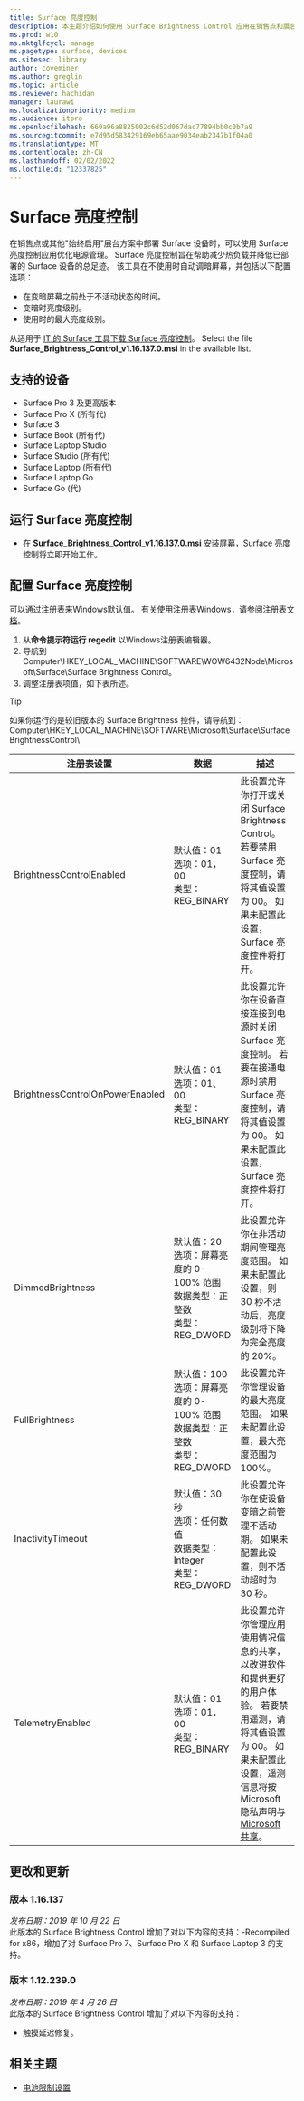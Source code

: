```yaml
---
title: Surface 亮度控制
description: 本主题介绍如何使用 Surface Brightness Control 应用在销售点和展台方案中管理显示亮度。
ms.prod: w10
ms.mktglfcycl: manage
ms.pagetype: surface, devices
ms.sitesec: library
author: coveminer
ms.author: greglin
ms.topic: article
ms.reviewer: hachidan
manager: laurawi
ms.localizationpriority: medium
ms.audience: itpro
ms.openlocfilehash: 660a96a8825002c6d52d067dac77894bb0c0b7a9
ms.sourcegitcommit: e7d95d583429169eb65aae9034eab2347b1f04a0
ms.translationtype: MT
ms.contentlocale: zh-CN
ms.lasthandoff: 02/02/2022
ms.locfileid: "12337825"
---
```

# <a name="surface-brightness-control"></a>Surface 亮度控制

在销售点或其他"始终启用"展台方案中部署 Surface 设备时，可以使用 Surface 亮度控制应用优化电源管理。 Surface 亮度控制旨在帮助减少热负载并降低已部署的 Surface 设备的总足迹。 该工具在不使用时自动调暗屏幕，并包括以下配置选项：

- 在变暗屏幕之前处于不活动状态的时间。
- 变暗时亮度级别。
- 使用时的最大亮度级别。

从适用于 [IT 的 Surface 工具下载 Surface 亮度控制](https://www.microsoft.com/download/details.aspx?id=46703)。 Select the file **Surface_Brightness_Control_v1.16.137.0.msi** in the available list.

## <a name="supported-devices"></a>支持的设备

- Surface Pro 3 及更高版本
- Surface Pro X (所有代) 
- Surface 3
- Surface Book (所有代) 
- Surface Laptop Studio
- Surface Studio (所有代) 
- Surface Laptop (所有代) 
- Surface Laptop Go
- Surface Go (代) 


## <a name="run-surface-brightness-control"></a>运行 Surface 亮度控制

- 在 **Surface_Brightness_Control_v1.16.137.0.msi** 安装屏幕，Surface 亮度控制将立即开始工作。

## <a name="configure-surface-brightness-control"></a>配置 Surface 亮度控制

可以通过注册表来Windows默认值。 有关使用注册表Windows，请参阅[注册表文档](/windows/desktop/sysinfo/registry)。

1. 从**命令提示符运行 regedit** 以Windows注册表编辑器。
2. 导航到 Computer\HKEY\_LOCAL\_MACHINE\SOFTWARE\WOW6432Node\Microsoft\Surface\Surface Brightness Control。
3. 调整注册表项值，如下表所述。

> [!TIP]
> 如果你运行的是较旧版本的 Surface Brightness 控件，请导航到：Computer\HKEY\_LOCAL\_MACHINE\SOFTWARE\Microsoft\Surface\SurfaceBrightnessControl\

| 注册表设置 | 数据| 描述  
|-----------|------------|---------------
| BrightnessControlEnabled  |  默认值：01  <br> 选项：01，00 <br> 类型：REG_BINARY |  此设置允许你打开或关闭 Surface Brightness Control。 若要禁用 Surface 亮度控制，请将其值设置为 00。 如果未配置此设置，Surface 亮度控件将打开。 |
| BrightnessControlOnPowerEnabled| 默认值：01 <br> 选项：01、00 <br> 类型：REG_BINARY | 此设置允许你在设备直接连接到电源时关闭 Surface 亮度控制。 若要在接通电源时禁用 Surface 亮度控制，请将其值设置为 00。 如果未配置此设置，Surface 亮度控件将打开。 |
| DimmedBrightness   | 默认值：20  <br>选项：屏幕亮度的 0- 100% 范围 <br> 数据类型：正整数 <br> 类型：REG_DWORD | 此设置允许你在非活动期间管理亮度范围。 如果未配置此设置，则 30 秒不活动后，亮度级别将下降为完全亮度的 20%。 |
FullBrightness   | 默认值：100  <br>选项：屏幕亮度的 0- 100% 范围 <br> 数据类型：正整数 <br> 类型：REG_DWORD  | 此设置允许你管理设备的最大亮度范围。 如果未配置此设置，最大亮度范围为 100%。|  
| InactivityTimeout| 默认值：30 秒 <br>选项：任何数值  <br>数据类型：Integer  <br> 类型：REG_DWORD | 此设置允许你在使设备变暗之前管理不活动期。 如果未配置此设置，则不活动超时为 30 秒。|
| TelemetryEnabled | 默认值：01 <br>选项：01，00 <br> 类型：REG_BINARY  | 此设置允许你管理应用使用情况信息的共享，以改进软件和提供更好的用户体验。 若要禁用遥测，请将其值设置为 00。 如果未配置此设置，遥测信息将按 Microsoft 隐私声明与 [Microsoft 共享](https://privacy.microsoft.com/privacystatement)。 |

## <a name="changes-and-updates"></a>更改和更新

### <a name="version-116137br"></a>版本 1.16.137<br>

*发布日期：2019 年 10 月 22 日*<br>
此版本的 Surface Brightness Control 增加了对以下内容的支持：-Recompiled for x86，增加了对 Surface Pro 7、Surface Pro X 和 Surface Laptop 3 的支持。

### <a name="version-1122390"></a>版本 1.12.239.0

*发布日期：2019 年 4 月 26 日*<br>
此版本的 Surface Brightness Control 增加了对以下内容的支持：

- 触摸延迟修复。

## <a name="related-topics"></a>相关主题

- [电池限制设置](battery-limit.md)
